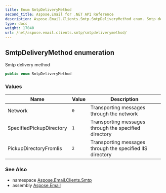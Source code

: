 ```yaml
---
title: Enum SmtpDeliveryMethod
second_title: Aspose.Email for .NET API Reference
description: Aspose.Email.Clients.Smtp.SmtpDeliveryMethod enum. Smtp delivery method
type: docs
weight: 17040
url: /net/aspose.email.clients.smtp/smtpdeliverymethod/
---
```

## SmtpDeliveryMethod enumeration

Smtp delivery method

```csharp
public enum SmtpDeliveryMethod
```

### Values

| Name | Value | Description |
| --- | --- | --- |
| Network | `0` | Transporting messages through the network |
| SpecifiedPickupDirectory | `1` | Transporting messages through the specified directory |
| PickupDirectoryFromIis | `2` | Transporting messages through the specified IIS directory |

### See Also

* namespace [Aspose.Email.Clients.Smtp](../../aspose.email.clients.smtp/)
* assembly [Aspose.Email](../../)


